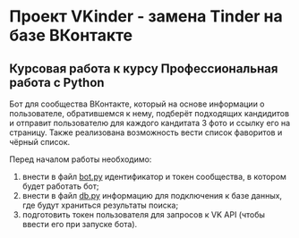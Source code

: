 # Проект VKinder - замена Tinder на базе ВКонтакте
## Курсовая работа к курсу Профессиональная работа с Python

Бот для сообщества ВКонтакте, который на основе информации о пользователе, обратившемся к нему, 
подберёт подходящих кандидитов и отправит пользователю для каждого кандитата 3 фото и ссылку его на страницу.
Также реализована возможность вести список фаворитов и чёрный список.

Перед началом работы необходимо: 
1. внести в файл [bot.py](https://github.com/Hunteena/vkinder/blob/main/bot.py) идентификатор и токен сообщества, в котором будет работать бот; 
1. внести в файл [db.py](https://github.com/Hunteena/vkinder/blob/main/db.py) информацию для подключения к базе данных, где будут храниться результаты поиска;
1. подготовить токен пользователя для запросов к VK API (чтобы ввести его при запуске бота).
